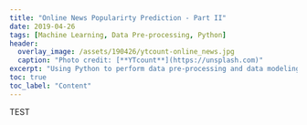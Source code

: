 ```yaml
---
title: "Online News Popularirty Prediction - Part II"
date: 2019-04-26
tags: [Machine Learning, Data Pre-processing, Python]
header:
  overlay_image: /assets/190426/ytcount-online_news.jpg
  caption: "Photo credit: [**YTcount**](https://unsplash.com)"
excerpt: "Using Python to perform data pre-processing and data modeling. (Difficulty: ★★☆☆☆)"
toc: true
toc_label: "Content"
---
```


TEST
